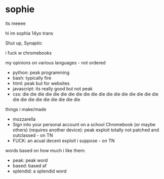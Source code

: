 # sophie
its meeee

hi im sophia 14yo trans

Shut up, Synaptic

i fuck w chromebooks

my opinions on various languages - not ordered
- python: peak programming
- bash: typically fire
- html: peak but for websites
- javascript: its really good but not peak
- css: die die die die die die die die die die die die die die die die die die die die die die die die die die die

things i make/made
- mozzarella
- Sign into your personal account on a school Chromebook (or maybe others) (requires another device): peak exploit totally not patched and outclassed - on TN
- FUCK: an acual decent exploit i suppose - on TN

words based on how much i like them:
- peak: peak word
- based: based af
- splendid: a splendid word
